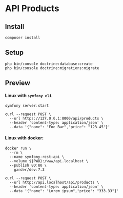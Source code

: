 # API Products

## Install

```shell script
composer install
```

## Setup
```shell script
php bin/console doctrine:database:create
php bin/console doctrine:migrations:migrate
```

## Preview

#### Linux with `symfony cli`
```shell script
symfony server:start
```
```shell script
curl --request POST \
  --url https://127.0.0.1:8000/api/products \
  --header 'content-type: application/json' \
  --data '{"name": "Foo Bar","price": "123.45"}'
```

#### Linux with docker:
```shell script
docker run \
  --rm \
  --name symfony-rest-api \
  --volume ${PWD}:/www/api.localhost \
  --publish 80:80 \
    gander/dev:7.3
```
```shell script
curl --request POST \
  --url http://api.localhost/api/products \
  --header 'content-type: application/json' \
  --data '{"name": "Lorem ipsum","price": "333.33"}'
```
 
